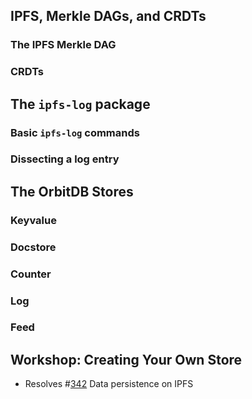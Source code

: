 ## IPFS, Merkle DAGs, and CRDTs

### The IPFS Merkle DAG

### CRDTs

## The `ipfs-log` package

### Basic `ipfs-log` commands

### Dissecting a log entry

## The OrbitDB Stores

### Keyvalue
### Docstore
### Counter
### Log
### Feed

## Workshop: Creating Your Own Store

* Resolves #[342](https://github.com/orbitdb/orbit-db/issues/342) Data persistence on IPFS
